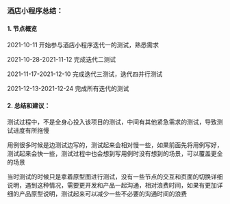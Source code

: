 ### 酒店小程序总结：

#### 1. 节点概览

2021-10-11 开始参与酒店小程序迭代一的测试，熟悉需求

2021-10-28-2021-11-12 完成迭代二测试

2021-11-17-2021-12-10 完成迭代三测试，迭代四并行测试

2021-12-13-2021-12-24 完成所有迭代的测试

#### 2. 总结和建议：

测试过程中，不是全身心投入该项目的测试，中间有其他紧急需求的测试，导致测试进度有所拖慢

用例很多时候是边测试边写的，测试起来会相对慢一些，如果前面先将用例写好，测试起来会快一些，测试过程中也会想到写用例时没有想到的场景，可以覆盖更全的场景

当时测试的时候只是拿着原型图进行测试，没有一些节点的交互和页面的切换详细说明，遇到这种情况，需要更开发和产品一起沟通，相对浪费时间，如果有更加详细的产品原型说明，测试起来可以减少一些不必要的沟通时间的浪费